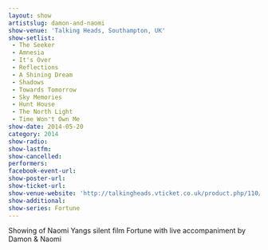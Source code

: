 ```yaml
---
layout: show
artistslug: damon-and-naomi
show-venue: 'Talking Heads, Southampton, UK'
show-setlist:
 - The Seeker
 - Amnesia
 - It's Over
 - Reflections
 - A Shining Dream
 - Shadows
 - Towards Tomorrow
 - Sky Memories
 - Hunt House
 - The North Light
 - Time Won't Own Me
show-date: 2014-05-20
category: 2014
show-radio: 
show-lastfm: 
show-cancelled: 
performers: 
facebook-event-url: 
show-poster-url: 
show-ticket-url: 
show-venue-website: 'http://talkingheads.vticket.co.uk/product.php/110/damon-naomi-present-fortune-a-silent-film-directed-by-naomi-yang-with-live-soundtrack-by-damon-naomi'
show-additional:
show-series: Fortune
---
```

Showing of Naomi Yangs silent film Fortune with live accompaniment by Damon & Naomi
